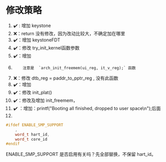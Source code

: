  


# 修改策略

1. ✔️ : 增加 keystone 
2. ❌：return 没有修改，因为改动比较大，不确定加在哪里
3. ✔️：增加 keystoneFDT
4. ✔️：修改 try_init_kernel函数参数
5. ✔️：增加 
6.         注意是  `arch_init_freemem(ui_reg, it_v_reg);` 函数
7. ❌：修改 dtb_reg = paddr_to_pptr_reg , 没有此函数
8. ✔️：增加
9. ✔️：修改 init_plat()
10. ✔️：修改及增加 init_freemem，
11. ✔️ ：增加：printf("Booting all finished, dropped to user space\n");后面
12. 

```c++
#ifdef ENABLE_SMP_SUPPORT
    ,
    word_t hart_id,
    word_t core_id
#endif
```
ENABLE_SMP_SUPPORT 是否启用有关吗？先全部替换，不保留 hart_id。

